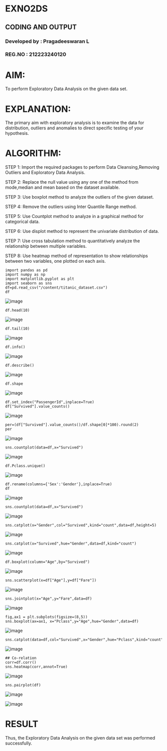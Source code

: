 # EXNO2DS

## CODING AND OUTPUT

### Developed by : Pragadeeswaran L
### REG.NO : 212223240120

# AIM:
To perform Exploratory Data Analysis on the given data set.
      
# EXPLANATION:
  The primary aim with exploratory analysis is to examine the data for distribution, outliers and anomalies to direct specific testing of your hypothesis.
  
# ALGORITHM:
STEP 1: Import the required packages to perform Data Cleansing,Removing Outliers and Exploratory Data Analysis.

STEP 2: Replace the null value using any one of the method from mode,median and mean based on the dataset available.

STEP 3: Use boxplot method to analyze the outliers of the given dataset.

STEP 4: Remove the outliers using Inter Quantile Range method.

STEP 5: Use Countplot method to analyze in a graphical method for categorical data.

STEP 6: Use displot method to represent the univariate distribution of data.

STEP 7: Use cross tabulation method to quantitatively analyze the relationship between multiple variables.

STEP 8: Use heatmap method of representation to show relationships between two variables, one plotted on each axis.

```
import pandas as pd
import numpy as np
import matplotlib.pyplot as plt
import seaborn as sns
df=pd.read_csv("/content/titanic_dataset.csv")
df
```
![image](https://github.com/user-attachments/assets/da11e46d-1fa9-4206-a096-7ca38ca93138)
```
df.head(10)
```
![image](https://github.com/user-attachments/assets/c5bdf8ac-bf0d-4dd5-a9c3-594564348ff6)
```
df.tail(10)
```
![image](https://github.com/user-attachments/assets/5a1102e2-cc2b-4715-8db8-835347ab67db)
```
df.info()
```
![image](https://github.com/user-attachments/assets/19b25e01-b764-4b6f-89e6-8fa2692a25fa)
```
df.describe()
```
![image](https://github.com/user-attachments/assets/0374a6bd-4ac4-4179-9cf5-e7ba10521154)
```
df.shape
```
![image](https://github.com/user-attachments/assets/ffa2cbde-65f4-43b4-93a2-2b59cfba58a4)
```
df.set_index("PassengerId",inplace=True)
df["Survived"].value_counts()
```
![image](https://github.com/user-attachments/assets/f7d5e877-dd40-4d5e-be50-066c9c0032bd)
```
per=(df["Survived"].value_counts()/df.shape[0]*100).round(2)
per
```
![image](https://github.com/user-attachments/assets/c06bafaa-d0fe-4d8d-824b-a70831bc82dd)
```
sns.countplot(data=df,x="Survived")
```
![image](https://github.com/user-attachments/assets/249d6127-dce2-4d0f-80b3-3ec6cd2aefdb)
```
df.Pclass.unique()
```
![image](https://github.com/user-attachments/assets/90183f2f-c6a0-4892-bdc7-9cce2dc479dc)

```
df.rename(columns={'Sex':'Gender'},inplace=True)
df
```
![image](https://github.com/user-attachments/assets/c21866e5-b2cc-4557-aed7-dafb6b224edc)
```
sns.countplot(data=df,x="Survived")
```
![image](https://github.com/user-attachments/assets/b06eb160-3887-4b8c-9563-88cfd870c05a)
```
sns.catplot(x="Gender",col="Survived",kind="count",data=df,height=5)
```
![image](https://github.com/user-attachments/assets/30d21430-55f4-42cb-924c-a13909fd8027)
```
sns.catplot(x="Survived",hue="Gender",data=df,kind="count")
```
![image](https://github.com/user-attachments/assets/c70f3e59-263d-4dd5-808c-549ff511ae3c)
```
df.boxplot(column="Age",by="Survived")
```
![image](https://github.com/user-attachments/assets/b958388f-a96e-4993-ad68-b4131cb83bcf)
```
sns.scatterplot(x=df["Age"],y=df["Fare"])
```
![image](https://github.com/user-attachments/assets/e74dcf08-fe27-41b5-9438-5d78bb711cbb)
```
sns.jointplot(x="Age",y="Fare",data=df)
```
![image](https://github.com/user-attachments/assets/04bd92ad-d0e5-4be8-a904-d935589d5b9b)

```
fig,ax1 = plt.subplots(figsize=(8,5))
sns.boxplot(ax=ax1, x="Pclass",y="Age",hue="Gender",data=df)
```
![image](https://github.com/user-attachments/assets/03485e50-90ac-4a38-a3f9-02a01be83c78)
```
sns.catplot(data=df,col="Survived",x="Gender",hue="Pclass",kind="count")
```
![image](https://github.com/user-attachments/assets/e57e79ae-65c3-410c-8c77-62dfba5b9af3)
```
## Co-relation
corr=df.corr()
sns.heatmap(corr,annot=True)
```
![image](https://github.com/user-attachments/assets/4ff74237-9ee9-4c65-98ea-4751db167a76)
```
sns.pairplot(df)
```
![image](https://github.com/user-attachments/assets/9ae10350-e571-4c05-b270-afafd56c3200)

![image](https://github.com/user-attachments/assets/49e671af-9496-473d-83b3-b48a433c23a9)

# RESULT
Thus, the Exploratory Data Analysis on the given data set was performed successfully.
